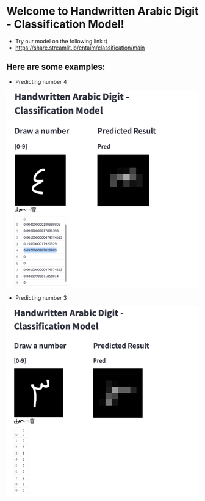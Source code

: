 # Welcome to Handwritten Arabic Digit - Classification Model!

* Try our model on the following link :) 
* https://share.streamlit.io/entaim/classification/main

## Here are some examples:

- Predicting number 4

![Predicting number 4](https://github.com/AAljmiai/Classification/raw/main/Screen%20Shot%202021-12-17%20at%201.00.56%20PM.png)

- Predicting number 3

![Predicting number 3](https://github.com/AAljmiai/Classification/raw/main/Screen%20Shot%202021-12-17%20at%2012.58.55%20PM.png)

